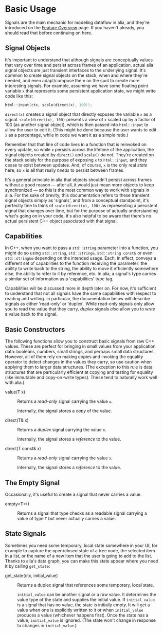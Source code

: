 Basic Usage
===========

Signals are the main mechanic for modeling dataflow in alia, and they're
introduced on the [Feature Overview](feature-overview.md) page. If you haven't
already, you should read that before continuing on here.

Signal Objects
--------------

It's important to understand that although signals are conceptually values that
vary over time and persist across frames of an application, actual alia signal
objects are just transient interfaces to the underlying signal. It's common to
create signal objects on the stack, when and where they're needed, and even
adapt/compose them on the spot to create more interesting signals. For example,
assuming we have some floating point variable `x` that represents some
persistent application state, we might write code like this:

```cpp
html::input(ctx, scale(direct(x), 100));
```

`direct(x)` creates a signal object that directly exposes the variable `x` as a
signal. `scale(direct(x), 100)` presents a view of `x` scaled up by a factor of
100 (as another signal object), which is then passed into `html::input` to allow
the user to edit it. (This might be done because the user wants to edit `x` as a
percentage, while in code we want it as a simple ratio.)

Remember that that line of code lives in a function that is reinvoked on every
update, so while `x` persists across the lifetime of the application, the signal
objects created by `direct()` and `scale()` *do not.* They're created on the
stack solely for the purpose of exposing `x` to `html::input`, and they cease to
exist between updates. And, of course, `x` is the only real *state* here, so `x`
is all that really *needs* to persist between frames.

It's a general principle in alia that objects shouldn't persist across frames
without a good reason &mdash; after all, it would just mean more objects to keep
synchronized &mdash; so this is the most common way to work with signals in
alia. For the sake of brevity, this documentation refers to these transient
signal objects simply as 'signals', and from a conceptual standpoint, it's
perfectly fine to think of `scale(direct(x), 100)` as representing a persistent
signal that changes over time, but for the purpose of actually understanding
what's going on in your code, it's also helpful to be aware that there's no
actual persistent C++ object associated with that signal.

Capabilities
------------

In C++, when you want to pass a `std::string` parameter into a function, you
might do so using `std::string`, `std::string&`, `std::string const&` or even
`std::string&&` depending on the intended usage. Each, in effect, conveys a
different set of capabilities to the function receiving the parameter: the
ability to write back to the string, the ability to move it efficiently
somewhere else, the ability to refer to it by reference, etc. In alia, a
signal's type carries a similar set of information as a 'capabilities' type
tag.

Capabilities will be discussed more in depth later on. For now, it's sufficient
to understand that not all signals have the same capabilities with respect to
reading and writing. In particular, the documentation below will describe
signals as either 'read-only' or 'duplex'. While read-only signals only allow
you to read the value that they carry, *duplex* signals *also* allow you to
*write* a value back to the signal.

Basic Constructors
------------------

The following functions allow you to construct basic signals from raw C++
values. These are perfect for bringing in small values from your application
data: booleans, numbers, small strings, and perhaps small data structures.
However, all of them rely on making copies and invoking the equality operator to
detect changes in the values they carry, so use caution when applying them to
larger data structures. (The exception to this rule is data structures that are
particularly efficient at copying and testing for equality (like immutable and
copy-on-write types). These tend to naturally work well with alia.)

<dl>

<dt>value(T x)</dt><dd>

Returns a *read-only* signal carrying the value `x`.

Internally, the signal stores a *copy* of the value.
<dd>

<dt>direct(T& x)</dt><dd>

Returns a *duplex* signal carrying the value `x`.

Internally, the signal stores a *reference* to the value.
</dd>

<dt>direct(T const& x)</dt><dd>

Returns a *read-only* signal carrying the value `x`.

Internally, the signal stores a *reference* to the value.
</dd>

</dl>

The Empty Signal
----------------

Occasionally, it's useful to create a signal that never carries a value.

<dl>

<dt>empty&lt;T&gt;()</dt><dd>

Returns a signal that type checks as a readable signal carrying a value of type
`T` but never actually carries a value.

</dd>

</dl>

State Signals
-------------

Sometimes you need some temporary, local state somewhere in your UI, for example
to capture the open/closed state of a tree node, the selected item in a list, or
the name of a new item that the user is going to add to the list. Thanks to
alia's data graph, you can make this state appear where you need it by calling
`get_state`:

<dl>

<dt>get_state(ctx, initial_value)</dt><dd>

Returns a duplex signal that references some temporary, local state.

`initial_value` can be another signal or a raw value. It determines the value
type of the state and supplies the initial value. If `initial_value` is a signal
that has no value, the state is initially empty. It will get a value when one is
explicitly written to it or when `initial_value` produces a value (whichever
happens first). Once the state has a value, `initial_value` is ignored. (The
state won't change in response to changes in `initial_value`.)

</dd>

</dl>
